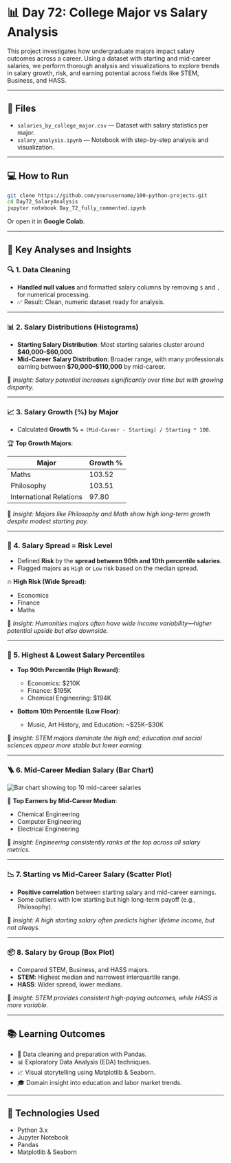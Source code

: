 # 📊 Day 72: College Major vs Salary Analysis

This project investigates how undergraduate majors impact salary outcomes across a career. Using a dataset with starting and mid-career salaries, we perform thorough analysis and visualizations to explore trends in salary growth, risk, and earning potential across fields like STEM, Business, and HASS.

---

## 📁 Files

* `salaries_by_college_major.csv` — Dataset with salary statistics per major.
* `salary_analysis.ipynb` — Notebook with step-by-step analysis and visualization.

---

## 💻 How to Run

```bash
git clone https://github.com/yourusername/100-python-projects.git
cd Day72_SalaryAnalysis
jupyter notebook Day_72_fully_commented.ipynb
```

Or open it in **Google Colab**.

---

## 🧠 Key Analyses and Insights

### 🔍 1. Data Cleaning

* **Handled null values** and formatted salary columns by removing `$` and `,` for numerical processing.
* ✅ Result: Clean, numeric dataset ready for analysis.

---

### 📊 2. Salary Distributions (Histograms)

* **Starting Salary Distribution**: Most starting salaries cluster around **\$40,000–\$60,000**.
* **Mid-Career Salary Distribution**: Broader range, with many professionals earning between **\$70,000–\$110,000** by mid-career.

📌 *Insight: Salary potential increases significantly over time but with growing disparity.*

---

### 📈 3. Salary Growth (%) by Major

* Calculated **Growth %** = `(Mid-Career - Starting) / Starting * 100`.

🏆 **Top Growth Majors**:

| Major                   | Growth % |
| ----------------------- | -------- |
| Maths                   | 103.52   |
| Philosophy              | 103.51   |
| International Relations | 97.80    |

📌 *Insight: Majors like Philosophy and Math show high long-term growth despite modest starting pay.*

---

### 🎯 4. Salary Spread = Risk Level

* Defined **Risk** by the **spread between 90th and 10th percentile salaries**.
* Flagged majors as `High` or `Low` risk based on the median spread.

🔥 **High Risk (Wide Spread)**:

* Economics
* Finance
* Maths

📌 *Insight: Humanities majors often have wide income variability—higher potential upside but also downside.*

---

### 🥇 5. Highest & Lowest Salary Percentiles

* **Top 90th Percentile (High Reward)**:

  * Economics: \$210K
  * Finance: \$195K
  * Chemical Engineering: \$194K

* **Bottom 10th Percentile (Low Floor)**:

  * Music, Art History, and Education: \~\$25K–\$30K

📌 *Insight: STEM majors dominate the high end; education and social sciences appear more stable but lower earning.*

---

### 🪜 6. Mid-Career Median Salary (Bar Chart)

![Bar chart showing top 10 mid-career salaries](#)

🤑 **Top Earners by Mid-Career Median**:

* Chemical Engineering
* Computer Engineering
* Electrical Engineering

📌 *Insight: Engineering consistently ranks at the top across all salary metrics.*

---

### 📉 7. Starting vs Mid-Career Salary (Scatter Plot)

* **Positive correlation** between starting salary and mid-career earnings.
* Some outliers with low starting but high long-term payoff (e.g., Philosophy).

📌 *Insight: A high starting salary often predicts higher lifetime income, but not always.*

---

### 📦 8. Salary by Group (Box Plot)

* Compared STEM, Business, and HASS majors.
* **STEM**: Highest median and narrowest interquartile range.
* **HASS**: Wider spread, lower medians.

📌 *Insight: STEM provides consistent high-paying outcomes, while HASS is more variable.*

---

## 📚 Learning Outcomes

* 🧹 Data cleaning and preparation with Pandas.
* 📊 Exploratory Data Analysis (EDA) techniques.
* 📈 Visual storytelling using Matplotlib & Seaborn.
* 🎓 Domain insight into education and labor market trends.

---

## 🧰 Technologies Used

* Python 3.x
* Jupyter Notebook
* Pandas
* Matplotlib & Seaborn
